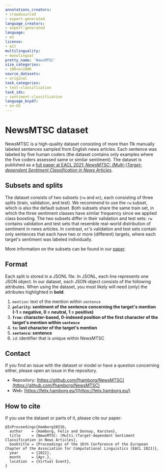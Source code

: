 ```yaml
---
annotations_creators:
- crowdsourced
- expert-generated
language_creators:
- expert-generated
language:
- en
license:
- mit
multilinguality:
- monolingual
pretty_name: 'NewsMTSC'
size_categories:
- 10K<n<100K
source_datasets:
- original
task_categories:
- text-classification
task_ids:
- sentiment-classification
language_bcp47:
- en-US
---
```

# NewsMTSC dataset

NewsMTSC is a high-quality dataset consisting of more than 11k manually labeled sentences sampled from English news articles. Each sentence was labeled by five human coders (the dataset contains only examples where the five coders assessed same or similar sentiment). The dataset is published as a [full paper at EACL 2021: *NewsMTSC: (Multi-)Target-dependent Sentiment Classification in News Articles*](https://aclanthology.org/2021.eacl-main.142.pdf).

## Subsets and splits
The dataset consists of two subsets (`rw` and `mt`), each consisting of three splits (train, validation, and test). We recommend to use the `rw` subset, which is also the default subset. Both subsets share the same train set, in which the three sentiment classes have similar frequency since we applied class boosting. The two subsets differ in their validation and test sets: `rw` contains validation and test sets that resemble real-world distribution of sentiment in news articles. In contrast, `mt`'s validation and test sets contain only sentences that each have two or more (different) targets, where each target's sentiment was labeled individually. 

More information on the subsets can be found in our [paper](https://aclanthology.org/2021.eacl-main.142.pdf).

## Format
Each split is stored in a JSONL file. In JSONL, each line represents one JSON object. In our dataset, each JSON object consists of the following attributes. When using the dataset, you most likely will need (only) the attributes highlighted in **bold**.

1. `mention`: text of the mention within `sentence`
2. **`polarity`: sentiment of the sentence concerning the target's mention (-1 = negative, 0 = neutral, 1 = positive)**
3. **`from`: character-based, 0-indexed position of the first character of the target's mention within `sentence`**
4. **`to`: last character of the target's mention**
5. **`sentence`: sentence**
6. `id`: identifier that is unique within NewsMTSC

## Contact

If you find an issue with the dataset or model or have a question concerning either, please open an issue in the repository.

* Repository: [https://github.com/fhamborg/NewsMTSC](https://github.com/fhamborg/NewsMTSC)
* Web: [https://felix.hamborg.eu/](https://felix.hamborg.eu/)

## How to cite

If you use the dataset or parts of it, please cite our paper:

```
@InProceedings{Hamborg2021b,
  author    = {Hamborg, Felix and Donnay, Karsten},
  title     = {NewsMTSC: (Multi-)Target-dependent Sentiment Classification in News Articles},
  booktitle = {Proceedings of the 16th Conference of the European Chapter of the Association for Computational Linguistics (EACL 2021)},
  year      = {2021},
  month     = {Apr.},
  location  = {Virtual Event},
}
```
